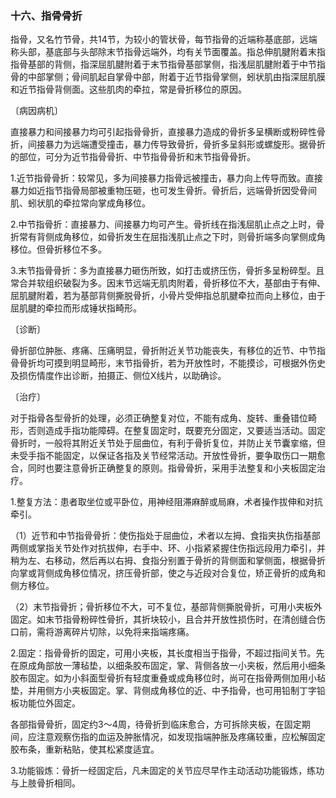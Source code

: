 ### 十六、指骨骨折

指骨，又名竹节骨，共14节，为较小的管状骨，每节指骨的近端称基底部，远端称头部，基底部与头部除末节指骨远端外，均有关节面覆盖。指总伸肌腱附着末指指骨基部的背侧，指深屈肌腱附着于末节指骨基部掌侧，指浅屈肌腱附着于中节指骨的中部掌侧；骨间肌起自掌骨中部，附着于近节指骨掌侧，蚓状肌由指深屈肌膜和近节指骨背侧面。这些肌肉的牵拉，常是骨折移位的原因。

〔病因病机〕

直接暴力和间接暴力均可引起指骨骨折，直接暴力造成的骨折多呈横断或粉碎性骨折，间接暴力为远端遭受撞击，暴力传导致骨折，骨折多呈斜形或螺旋形。据骨折的部位，可分为近节指骨骨折、中节指骨骨折和末节指骨骨折。

1.近节指骨骨折：较常见，多为间接暴力指骨远被撞击，暴力向上传导而致。直接暴力如近指节指骨局部被重物压砸，也可发生骨折。骨折后，远端骨折因受骨间肌、蚓状肌的牵拉常向掌成角移位。

2.中节指骨折：直接暴力、间接暴力均可产生。骨折线在指浅屈肌止点之上时，骨折常有背侧成角移位，如骨折发生在屈指浅肌止点之下时，则骨折端多向掌侧成角移位。但骨折移位不多。

3.末节指骨骨折：多为直接暴力砸伤所致，如打击或挤压伤，骨折多呈粉碎型。且常合并软组织破裂为多。因末节远端无肌肉附着，骨折移位不大，基部由于有伸、屈肌腱附着，若为基部背侧撕脱骨折，小骨片受伸指总肌腱牵拉而向上移位，由于屈肌腱的牵拉而形成锤状指畸形。

〔诊断〕

骨折部位肿胀、疼痛、压痛明显，骨折附近关节功能丧失，有移位的近节、中节指骨骨折均可摸到明显畸形，末节指骨折，若为开放性时，不能摸诊，可根据外伤史及损伤情度作出诊断，拍摄正、侧位X线片，以助确诊。

〔治疗〕

对于指骨各型骨折的处理，必须正确整复对位，不能有成角、旋转、重叠错位畸形，否则造成手指功能障碍。在整复固定时，既要充分固定，又要适当活动。固定骨折时，一般将其附近关节处于屈曲位，有利于骨折复位，并防止关节囊挛缩，但未受手指不能固定，以保证各指及关节经常活动。开放性骨折，要争取伤口一期愈合，同时也要注意骨折正确整复的原则。指骨骨折，采用手法整复和小夹板固定治疗。

1.整复方法：患者取坐位或平卧位，用神经阻滞麻醉或局麻，术者操作拔伸和对抗牵引。

（1）近节和中节指骨骨折：使伤指处于屈曲位，术者以左拇、食指夹执伤指基部两侧或掌指关节处作对抗拔伸，右手中、环、小指紧紧握住伤指远段用力牵引，并稍为左、右移动，然后再以右拇、食指分别置于骨折的背侧面和掌侧面，根据骨折向掌或背侧成角移位情况，挤压骨折部，使之与近段对合复位，矫正骨折的成角和侧方移位。

（2）末节指骨折；骨折移位不大，可不复位，基部背侧撕脱骨折，可用小夹板外固定。如末节指骨粉碎性骨折，其折块较小，且合并开放性损伤时，在清创缝合伤口前，需将游离碎片切除，以免将来指端疼痛。

2.固定：指骨骨折的固定，可用小夹板，其长度相当于指骨，不超过指间关节。先在原成角部放一薄毡垫，以细条胶布固定，掌、背侧各放一小夹板，然后用小细条胶布固定。如为小斜面型骨折有轻度重叠或成角移位时，尚可在指骨两侧加用小毡垫，并用侧方小夹板固定。掌、背侧成角移位的近、中予指骨，也可用铅制丁字铅板功能位外固定。

各部指骨骨折，固定约3〜4周，待骨折到临床愈合，方可拆除夹板，在固定期间，应注意观察伤指的血运及肿胀情况，如发现指端肿胀及疼痛较重，应松解固定胶布条，重新粘贴，使其松紧度适宜。

3.功能锻炼：骨折一经固定后，凡未固定的关节应尽早作主动活动功能锻炼，练功与上肢骨折相同。
